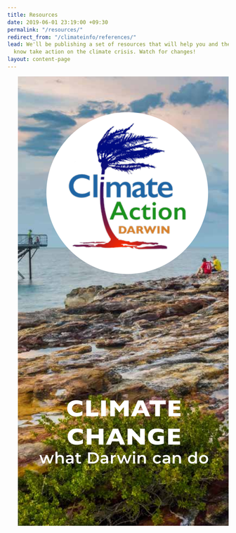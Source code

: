 ```yaml
---
title: Resources
date: 2019-06-01 23:19:00 +09:30
permalink: "/resources/"
redirect_from: "/climateinfo/references/"
lead: We'll be publishing a set of resources that will help you and the people you
  know take action on the climate crisis. Watch for changes!
layout: content-page
---
```


<img style="float: right;" src="assets/img/cad-brochure-splash.png" />
